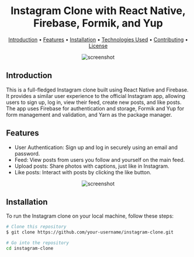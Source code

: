 <h1 align="center">
  Instagram Clone with React Native, Firebase, Formik, and Yup
  <br>
</h1>

<p align="center">
  <a href="#introduction">Introduction</a> •
  <a href="#features">Features</a> •
  <a href="#installation">Installation</a> •
  <a href="#credits">Technologies Used</a> •
  <a href="#related">Contributing</a> •
  <a href="#license">License</a>
</p>

<p align="center">
  <img src="https://github.com/garretthanberg/Instagram-Clone/assets/115447682/e2e0bae4-8dea-4279-ae36-e316b432be17" alt="screenshot">
</p>

## Introduction

This is a full-fledged Instagram clone built using React Native and Firebase. It provides a similar user experience to the official Instagram app, allowing users to sign up, log in, view their feed, create new posts, and like posts. The app uses Firebase for authentication and storage, Formik and Yup for form management and validation, and Yarn as the package manager.

## Features

* User Authentication: Sign up and log in securely using an email and password.
* Feed: View posts from users you follow and yourself on the main feed.
* Upload posts: Share photos with captions, just like in Instagram.
* Like posts: Interact with posts by clicking the like button.

<p align="center">
  <img src="" alt="screenshot">
</p>

## Installation

To run the Instagram clone on your local machine, follow these steps:

```bash
# Clone this repository
$ git clone https://github.com/your-username/instagram-clone.git

# Go into the repository
cd instagram-clone

